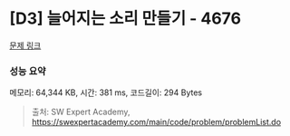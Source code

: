 # [D3] 늘어지는 소리 만들기 - 4676 

[문제 링크](https://swexpertacademy.com/main/code/problem/problemDetail.do?contestProbId=AWRKWITqfvIDFAV8) 

### 성능 요약

메모리: 64,344 KB, 시간: 381 ms, 코드길이: 294 Bytes



> 출처: SW Expert Academy, https://swexpertacademy.com/main/code/problem/problemList.do